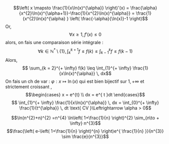 $$\left( x \mapsto \frac{1}{x\ln(x)^{\alpha}}  \right)'(x) = \frac{\alpha}{x^{2}\ln(x)^{\alpha+1}}-\frac{1}{x^{2}\ln(x)^{\alpha}} = \frac{1}{x^{2}\ln(x)^{\alpha} } \left( \frac{-\alpha}{\ln(x)}-1 \right)$$
Or, 
$$\forall x \geq 1, f'(x) \leq 0 $$
alors, on fais une comparaison série intégrale : 
$$\forall k \in \mathbb{N}^{*} \setminus \{ 1 \} , \int_{k}^{k+1} f \le f(k) \leq \int_{k-1}^{k} f \leq f(k-1) $$
Alors, 
$$ \sum_{k = 2}^{+ \infty} f(k) \leq \int_{1}^{+ \infty} \frac{1}{x\ln(x)^{\alpha}} \, dx$$
On fais un ch de var : $\varphi : x \mapsto \ln(x)$ qui est bien bijectif sur $1, + \infty$  et strictement croissant ,
$$\begin{cases}
x = e^{t} \\
dx = e^{ t }dt
\end{cases}$$
$$ \int_{1}^{+ \infty} \frac{1}{x\ln(x)^{\alpha}} \, dx = \int_{0}^{+ \infty}  \frac{1}{t^{\alpha}} \, dt \text{ CV }\Leftrightarrow \alpha > 0$$

$$\ln(n^{2}+n)^{2} =n^{4} \ln\left( 1+\frac{1}{n} \right)^{2} \sim_{n\to + \infty} n^{3}$$
$$\frac{\left( e-\left( 1+\frac{1}{n} \right)^{n} \right)e^{ \frac{1}{n} }}{n^{3}} \sim \frac{e}{n^{3}}$$
